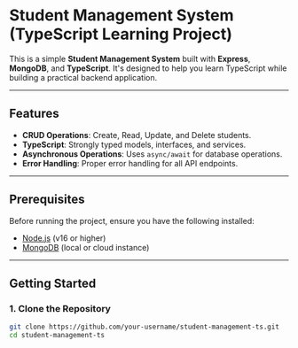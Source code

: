 # Student Management System (TypeScript Learning Project)

This is a simple **Student Management System** built with **Express**, **MongoDB**, and **TypeScript**. It's designed to help you learn TypeScript while building a practical backend application.

---

## Features
- **CRUD Operations**: Create, Read, Update, and Delete students.
- **TypeScript**: Strongly typed models, interfaces, and services.
- **Asynchronous Operations**: Uses `async/await` for database operations.
- **Error Handling**: Proper error handling for all API endpoints.

---

## Prerequisites
Before running the project, ensure you have the following installed:
- [Node.js](https://nodejs.org/) (v16 or higher)
- [MongoDB](https://www.mongodb.com/) (local or cloud instance)

---

## Getting Started

### 1. Clone the Repository
```bash
git clone https://github.com/your-username/student-management-ts.git
cd student-management-ts
